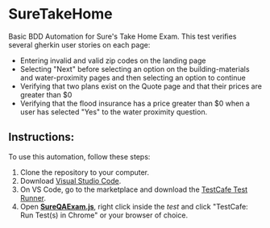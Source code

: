 # SureTakeHome
Basic BDD Automation for Sure's Take Home Exam.
This test verifies several gherkin user stories on each page: 
- Entering invalid and valid zip codes on the landing page
- Selecting "Next" before selecting an option on the building-materials and water-proximity pages and then selecting an option to continue
- Verifying that two plans exist on the Quote page and that their prices are greater than $0
- Verifying that the flood insurance has a price greater than $0 when a user has selected "Yes" to the water proximity question.

## Instructions:
To use this automation, follow these steps: 
1. Clone the repository to your computer.
2. Download [Visual Studio Code](https://code.visualstudio.com/).
3. On VS Code, go to the marketplace and download the [TestCafe Test Runner](https://marketplace.visualstudio.com/items?itemName=romanresh.testcafe-test-runner).
4. Open [**SureQAExam.js**](https://github.com/WParlow/SureTakeHome/blob/main/SureQAExam.js), right click inside the *test* and click "TestCafe: Run Test(s) in Chrome" or your browser of choice.

